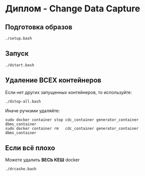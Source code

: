 # Диплом - Change Data Capture

## Подготовка образов
```
./setup.bash
```

## Запуск
```
./dstart.bash
```

## Удаление **ВСЕХ** контейнеров
Если нет других запущенных контейнеров, то используйте:
```
./dstop-all.bash
```
Иначе ручками удаляйте:
```
sudo docker container stop cdc_container generator_container dbms_container
sudo docker container rm   cdc_container generator_container dbms_container
```

## Если всё плохо
Можете удалить **ВЕСЬ КЕШ** docker
```
./drcashe.bash
```
